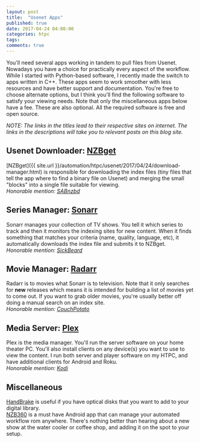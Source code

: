 ```yaml
---
layout: post
title:  "Usenet Apps"
published: true
date: 2017-04-24 04:00:00
categories: htpc
tags: 
comments: true
---
```

You'll need several apps working in tandem to pull files from Usenet. Nowadays you have a choice for practically every aspect of the workflow. While I started with Python-based software, I recently made the switch to apps written in C++. These apps seem to work smoother with less resources and have better support and documentation. You're free to choose alternate options, but I think you'll find the following software to satisfy your viewing needs. Note that only the miscellaneous apps below have a fee. These are also optional. All the required software is free and open source.

_NOTE: The links in the titles lead to their respective sites on internet. The links in the descriptions will take you to relevant posts on this blog site._

## Usenet Downloader: [NZBget](http://nzbget.net/)
[NZBget]({{ site.url }}/automation/htpc/usenet/2017/04/24/download-manager.html) is responsible for downloading the index files (tiny files that tell the app where to find a binary file on Usenet) and merging the small "blocks" into a single file suitable for viewing.
<br />_Honorable mention: [SABnzbd](https://sabnzbd.org/)_

## Series Manager: [Sonarr](https://sonarr.tv/)
Sonarr manages your collection of TV shows. You tell it which series to track and then it monitors the indexing sites for new content. When it finds something that matches your criteria (name, quality, language, etc), it automatically downloads the index file and submits it to NZBget.
<br />_Honorable mention: [SickBeard](http://www.sickbeard.com/)_

## Movie Manager: [Radarr](https://radarr.video/)
Radarr is to movies what Sonarr is to television. Note that it only searches for **new** releases which means it is intended for building a list of movies yet to come out. If you want to grab older movies, you're usually better off doing a manual search on an index site.
<br />_Honorable mention: [CouchPotato](https://couchpota.to/)_

## Media Server: [Plex](https://www.plex.tv/)
Plex is the media manager. You'll run the server software on your home theater PC. You'll also install clients on any device(s) you want to use to view the content. I run both server and player software on my HTPC, and have additional clients for Android and Roku.
<br />_Honorable mention: [Kodi](https://kodi.tv/)_

## Miscellaneous
[HandBrake](https://handbrake.fr/) is useful if you have optical disks that you want to add to your digital library.
<br />[NZB360](http://nzb360.com/) is a must have Android app that can manage your automated workflow rom anywhere. There's nothing better than hearing about a new show at the water cooler or coffee shop, and adding it on the spot to your setup.